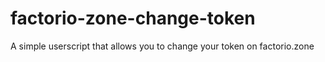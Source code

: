 # factorio-zone-change-token
A simple userscript that allows you to change your token on factorio.zone
